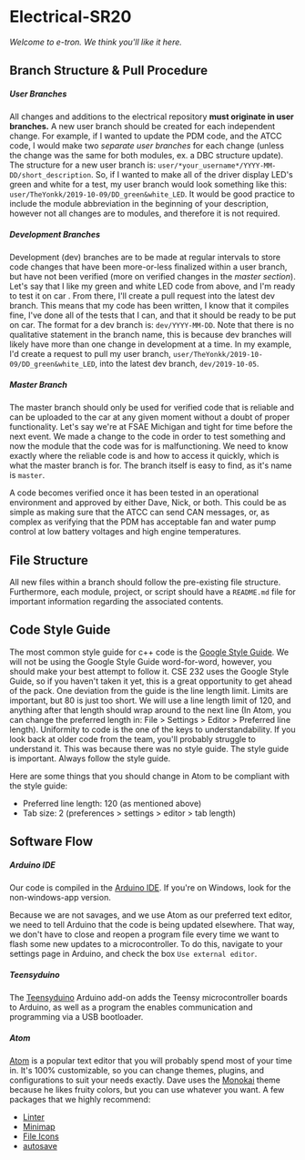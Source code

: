 # Electrical-SR20

*Welcome to e-tron. We think you'll like it here.*


## Branch Structure & Pull Procedure

##### User Branches
All changes and additions to the electrical repository __must originate in user
branches.__ A new user branch should be created for each independent change. For example,
if I wanted to update the PDM code, and the ATCC code, I would make two
_separate user branches_ for each change (unless the change was
the same for both modules, ex. a DBC structure update). The structure for a new
user branch is: `user/*your_username*/YYYY-MM-DD/short_description`. So, if I wanted to make
all of the driver display LED's green and white for a test, my user branch would look something like this:
`user/TheYonkk/2019-10-09/DD_green&white_LED`. It would be good practice to include the module abbreviation
in the beginning of your description, however not all changes are to modules, and therefore it is not required.

##### Development Branches
Development (dev) branches are to be made at regular intervals to store code changes that have been more-or-less
finalized within a user branch, but have not been verified (more on verified changes in the *master section*). Let's
say that  I like my green and white LED code from above, and I'm ready to test it on car . From there, I'll create a
pull request into the latest dev branch. This means that my code has been written, I know that it compiles fine, I've
done all of the tests that I can, and that it should be ready to be put on car. The format for a dev branch is:
`dev/YYYY-MM-DD`. Note that there is no qualitative statement in the branch name, this is because dev branches will
likely have more than one change in development at a time. In my example, I'd create a request to pull my user branch,
`user/TheYonkk/2019-10-09/DD_green&white_LED`, into the latest dev branch, `dev/2019-10-05`.

##### Master Branch
The master branch should only be used for verified code that is reliable and can be uploaded to the car at any given
moment without a doubt of proper functionality. Let's say we're at FSAE Michigan and tight for time before the next
event. We made a change to the code in order to test something and now the module that the code was for is
malfunctioning. We need to know exactly where the reliable code is and how to access it quickly, which is what the
master branch is for. The branch itself is easy to find, as it's name is `master`.

A code becomes verified once it has been tested in an operational environment and approved by either Dave, Nick, or
both. This could be as simple as making sure that the ATCC can send CAN messages, or, as complex as verifying that the
PDM has acceptable fan and water pump control at low battery voltages and high engine temperatures.

## File Structure
All new files within a branch should follow the pre-existing file structure. Furthermore, each module, project, or
script should have a `README.md` file for important information regarding the associated contents.

## Code Style Guide
The most common style guide for c++ code is the
[Google Style Guide](https://google.github.io/styleguide/cppguide.html). We will not be using the Google Style Guide
word-for-word, however, you should make your best attempt to follow it. CSE 232 uses the Google Style Guide, so if you
haven't taken it yet, this is a great opportunity to get ahead of the pack. One deviation from the guide is the line
length limit. Limits are important, but 80 is just too short. We will use a line length limit of 120, and anything
after that length should wrap around to the next line (In Atom, you can change the preferred length in: File >
Settings > Editor > Preferred line length). Uniformity to code is the one of the keys to understandability.
If you look back at older code from the team, you'll probably struggle to understand it. This was because there was no
style guide. The style guide is important. Always follow the style guide.

Here are some things that you should change in Atom to be compliant with the style guide:
* Preferred line length: 120 (as mentioned above)
* Tab size: 2 (preferences > settings > editor > tab length)

## Software Flow

##### Arduino IDE
Our code is compiled in the [Arduino IDE](https://www.arduino.cc/en/Main/Software). If you're on Windows, look for the
non-windows-app version.

Because we are not savages, and we use Atom as our preferred text editor, we need to tell Arduino that the code is being updated elsewhere. That way, we don't have to close and reopen a program file every time we want to flash some new updates to a microcontroller. To do this, navigate to your settings page in Arduino, and check the box `Use external editor`.

##### Teensyduino
The [Teensyduino](https://www.pjrc.com/teensy/teensyduino.html) Arduino add-on adds the Teensy microcontroller boards
to Arduino, as well as a program the enables communication and programming via a USB bootloader.

##### Atom
[Atom](https://atom.io/) is a popular text editor that you will probably spend most of your time in. It's 100%
customizable, so you can change themes, plugins, and configurations to suit your needs exactly. Dave uses the
[Monokai](https://atom.io/themes/monokai) theme because he likes fruity colors, but you can use whatever you want. A
few packages that we highly recommend:
* [Linter](https://atom.io/packages/linter)
* [Minimap](https://atom.io/packages/minimap)
* [File Icons](https://atom.io/packages/file-icons)
* [autosave](https://atom.io/packages/autosave)
